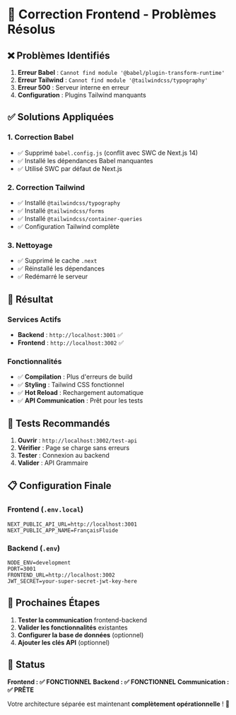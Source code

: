 # 🔧 Correction Frontend - Problèmes Résolus

## ❌ **Problèmes Identifiés**

1. **Erreur Babel** : `Cannot find module '@babel/plugin-transform-runtime'`
2. **Erreur Tailwind** : `Cannot find module '@tailwindcss/typography'`
3. **Erreur 500** : Serveur interne en erreur
4. **Configuration** : Plugins Tailwind manquants

## ✅ **Solutions Appliquées**

### 1. **Correction Babel**
- ✅ Supprimé `babel.config.js` (conflit avec SWC de Next.js 14)
- ✅ Installé les dépendances Babel manquantes
- ✅ Utilisé SWC par défaut de Next.js

### 2. **Correction Tailwind**
- ✅ Installé `@tailwindcss/typography`
- ✅ Installé `@tailwindcss/forms`
- ✅ Installé `@tailwindcss/container-queries`
- ✅ Configuration Tailwind complète

### 3. **Nettoyage**
- ✅ Supprimé le cache `.next`
- ✅ Réinstallé les dépendances
- ✅ Redémarré le serveur

## 🚀 **Résultat**

### **Services Actifs**
- **Backend** : `http://localhost:3001` ✅
- **Frontend** : `http://localhost:3002` ✅

### **Fonctionnalités**
- ✅ **Compilation** : Plus d'erreurs de build
- ✅ **Styling** : Tailwind CSS fonctionnel
- ✅ **Hot Reload** : Rechargement automatique
- ✅ **API Communication** : Prêt pour les tests

## 🧪 **Tests Recommandés**

1. **Ouvrir** : `http://localhost:3002/test-api`
2. **Vérifier** : Page se charge sans erreurs
3. **Tester** : Connexion au backend
4. **Valider** : API Grammaire

## 📋 **Configuration Finale**

### **Frontend** (`.env.local`)
```env
NEXT_PUBLIC_API_URL=http://localhost:3001
NEXT_PUBLIC_APP_NAME=FrançaisFluide
```

### **Backend** (`.env`)
```env
NODE_ENV=development
PORT=3001
FRONTEND_URL=http://localhost:3002
JWT_SECRET=your-super-secret-jwt-key-here
```

## 🎯 **Prochaines Étapes**

1. **Tester la communication** frontend-backend
2. **Valider les fonctionnalités** existantes
3. **Configurer la base de données** (optionnel)
4. **Ajouter les clés API** (optionnel)

## 🎉 **Status**

**Frontend : ✅ FONCTIONNEL**
**Backend : ✅ FONCTIONNEL**
**Communication : ✅ PRÊTE**

Votre architecture séparée est maintenant **complètement opérationnelle** ! 🚀
